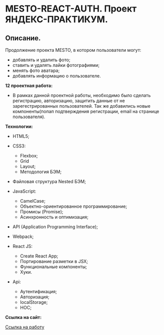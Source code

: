 # MESTO-REACT-AUTH. Проект ЯНДЕКС-ПРАКТИКУМ.

## Описание.
Продолжение проекта MESTO, в котором пользователи могут:
- добавлять и удалить фото;
- ставить и удалять лайки фотографиями;
- менять фото аватара;
- добавлять информацию о пользователе.

**12 проектная работа:**
- В рамках данной проектной работы, необходимо было сделать регистрацию, авторизацию, защитить данные от не зарегестрированных пользователей. Так же добавились новые компоненты(попап подтверждения регистрации, email на странице пользователя).

**Технологии:**

- HTML5;

- CSS3:

  - Flexbox;
  - Grid
  - Layout;
  - Методология БЭМ;

- Файловая структура Nested БЭМ;

- JavaScript:

  - CamelCase;
  - Объектно-ориентированное программирование;
  - Промисы (Promise);
  - Асинхронность и оптимизация;
- API (Application Programming Interface);

- Webpack;

- React JS:

  - Create React App;
  - Портирование разметки в JSX;
  - Функциональные компоненты;
  - Хуки.

- Api:
  - Аутентификация;
  - Авторизация;
  - localStorage;
  - HOC; 

**Ссылка на сайт:**

[Ссылка на работу](https://artem2088.github.io/react-mesto-auth/)

